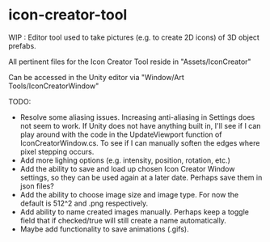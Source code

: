 # icon-creator-tool
WIP : Editor tool used to take pictures (e.g. to create 2D icons) of 3D object prefabs.

All pertinent files for the Icon Creator Tool reside in "Assets/IconCreator"

Can be accessed in the Unity editor via "Window/Art Tools/IconCreatorWindow"

TODO:

* Resolve some aliasing issues. Increasing anti-aliasing in Settings does not seem to work. If Unity does not have anything built in, I'll see if I can play around with the code in the UpdateViewport function of IconCreatorWindow.cs. To see if I can manually soften the edges where pixel stepping occurs.
* Add more lighing options (e.g. intensity, position, rotation, etc.)
* Add the ability to save and load up chosen Icon Creator Window settings, so they can be used again at a later date. Perhaps save them in json files?
* Add the ability to choose image size and image type. For now the default is 512^2 and .png respectively.
* Add ability to name created images manually. Perhaps keep a toggle field that if checked/true will still create a name automatically.  
* Maybe add functionality to save animations (.gifs). 
